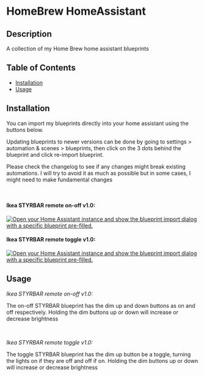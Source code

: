 # HomeBrew HomeAssistant



## Description

A collection of my Home Brew home assistant blueprints

## Table of Contents

- [Installation](#installation)
- [Usage](#usage)



## Installation

<p>You can import my blueprints directly into your home assistant using the buttons below. </p>
<p>Updating blueprints to newer versions can be done by going to settings > automation & scenes > blueprints, then click on the 3 dots behind the blueprint and click re-import blueprint. </p>
<p>Please check the changelog to see if any changes might break existing automations. I will try to avoid it as much as possible but in some cases, I might need to make fundamental changes</p>
<br>
<h4>Ikea STYRBAR remote on-off v1.0:</h4>
<p><a href="https://my.home-assistant.io/redirect/blueprint_import/?blueprint_url=https%3A%2F%2Fraw.githubusercontent.com%2FxStacke%2Fhome-assistant-repo%2Fmain%2FIkea%2520STYRBAR%2520on-off%2520v1.0%2520-%2520by%2520xStacke.yaml" target="_blank" rel="noreferrer noopener"><img src="https://my.home-assistant.io/badges/blueprint_import.svg" alt="Open your Home Assistant instance and show the blueprint import dialog with a specific blueprint pre-filled." /></a></p>

<h4>Ikea STYRBAR remote toggle v1.0:</h4>
<p><a href="https://my.home-assistant.io/redirect/blueprint_import/?blueprint_url=https%3A%2F%2Fraw.githubusercontent.com%2FxStacke%2Fhome-assistant-repo%2Fmain%2FIkea%2520STYRBAR%2520toggle%2520v1.0%2520-%2520by%2520xStacke.yaml" target="_blank" rel="noreferrer noopener"><img src="https://my.home-assistant.io/badges/blueprint_import.svg" alt="Open your Home Assistant instance and show the blueprint import dialog with a specific blueprint pre-filled." /></a></p>

## Usage

<p><i>Ikea STYRBAR remote on-off v1.0:</i></p>
<p>The on-off STYRBAR blueprint has the dim up and down buttons as on and off respectively. Holding the dim buttons up or down will increase or decrease brightness</p>
<br>
<p><i>Ikea STYRBAR remote toggle v1.0:</i></p>
<p>The toggle STYRBAR blueprint has the dim up button be a toggle, turning the lights on if they are off and off if on. Holding the dim buttons up or down will increase or decrease brightness</p>






